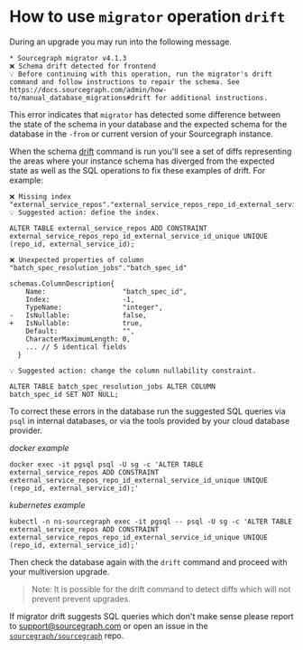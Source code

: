 # How to use `migrator` operation `drift`

During an upgrade you may run into the following message.

```
* Sourcegraph migrator v4.1.3
❌ Schema drift detected for frontend
💡 Before continuing with this operation, run the migrator's drift command and follow instructions to repair the schema. See https://docs.sourcegraph.com/admin/how-to/manual_database_migrations#drift for additional instructions.
```

This error indicates that `migrator` has detected some difference between the state of the schema in your database and the expected schema for the database in the `-from` or current version of your Sourcegraph instance.

When the schema [drift](./manual_database_migrations.md#drift) command is run you'll see a set of diffs representing the areas where your instance schema has diverged from the expected state as well as the SQL operations to fix these examples of drift. For example:

```
❌ Missing index "external_service_repos"."external_service_repos_repo_id_external_service_id_unique"
💡 Suggested action: define the index.

ALTER TABLE external_service_repos ADD CONSTRAINT
external_service_repos_repo_id_external_service_id_unique UNIQUE
(repo_id, external_service_id);
```

```
❌ Unexpected properties of column "batch_spec_resolution_jobs"."batch_spec_id"

schemas.ColumnDescription{
  	Name:                   "batch_spec_id",
  	Index:                  -1,
  	TypeName:               "integer",
- 	IsNullable:             false,
+ 	IsNullable:             true,
  	Default:                "",
  	CharacterMaximumLength: 0,
  	... // 5 identical fields
  }

💡 Suggested action: change the column nullability constraint.

ALTER TABLE batch_spec_resolution_jobs ALTER COLUMN
batch_spec_id SET NOT NULL;
```

To correct these errors in the database run the suggested SQL queries via `psql` in internal databases, or via the tools provided by your cloud database provider. 

*docker example*
```
docker exec -it pgsql psql -U sg -c 'ALTER TABLE external_service_repos ADD CONSTRAINT external_service_repos_repo_id_external_service_id_unique UNIQUE (repo_id, external_service_id);'
```
*kubernetes example*
```
kubectl -n ns-sourcegraph exec -it pgsql -- psql -U sg -c 'ALTER TABLE external_service_repos ADD CONSTRAINT external_service_repos_repo_id_external_service_id_unique UNIQUE (repo_id, external_service_id);'
```

Then check the database again with the `drift` command and proceed with your multiversion upgrade.

> Note: It is possible for the drift command to detect diffs which will not prevent prevent upgrades.

If migrator drift suggests SQL queries which don't make sense please report to support@sourcegraph.com or open an issue in the [`sourcegraph/sourcegraph`](https://github.com/sourcegraph/sourcegraph/issues/new?assignees=&labels=&template=bug_report.md&title=) repo.

